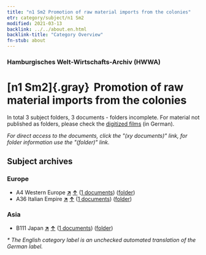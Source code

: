 ```yaml
---
title: "n1 Sm2 Promotion of raw material imports from the colonies"
etr: category/subject/n1 Sm2
modified: 2021-03-13
backlink: ../../about.en.html
backlink-title: "Category Overview"
fn-stub: about
---
```


### Hamburgisches Welt-Wirtschafts-Archiv (HWWA)
# [n1 Sm2]{.gray}&#8201; Promotion of raw material imports from the colonies&#160; 





In total 3 subject folders, 3 documents - folders incomplete.
For material not published as folders, please check the [digitized films](/film/h1_sh) (in German).

_For direct access to the documents, click the "(xy documents)" link, for folder information use the "(folder)" link._

## Subject archives



### Europe

- A4 Western Europe [**&nearr;**](../../../geo/i/140897/about.en.html "Western Europe (all folders)") [**&uarr;**](../../../geo/about.en.html#A4 "Country category system") (<a href="https://pm20.zbw.eu/dfgview/sh/140897,144933" title="about: Western Europe : Promotion of raw material imports from the colonies" target="_blank">1 documents</a>) ([folder](http://purl.org/pressemappe20/folder/sh/140897,144933))
- A36 Italian Empire [**&nearr;**](../../../geo/i/141012/about.en.html "Italian Empire (all folders)") [**&uarr;**](../../../geo/about.en.html#A36 "Country category system") (<a href="https://pm20.zbw.eu/dfgview/sh/141012,144933" title="about: Italian Empire : Promotion of raw material imports from the colonies" target="_blank">1 documents</a>) ([folder](http://purl.org/pressemappe20/folder/sh/141012,144933))

### Asia

- B111 Japan [**&nearr;**](../../../geo/i/141272/about.en.html "Japan (all folders)") [**&uarr;**](../../../geo/about.en.html#B111 "Country category system") (<a href="https://pm20.zbw.eu/dfgview/sh/141272,144933" title="about: Japan : Promotion of raw material imports from the colonies" target="_blank">1 documents</a>) ([folder](http://purl.org/pressemappe20/folder/sh/141272,144933))


_* The English category label is an unchecked automated translation of the German label._

